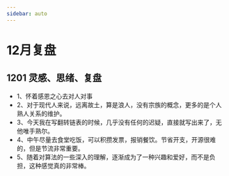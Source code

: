 ```yaml
---
sidebar: auto
---
```


# 12月复盘

## 1201 灵感、思绪、复盘
- 1、怀着感恩之心去对人对事
- 2、对于现代人来说，远离故土，算是浪人，没有宗族的概念，更多的是个人熟人关系的维护。
- 3、今天我在写翻转链表的时候，几乎没有任何的迟疑，直接就写出来了，无他唯手熟尔。
- 4、中午尽量去食堂吃饭，可以积攒发票，报销餐饮。节省开支，开源很难的，但是节流非常重要。
- 5、随着对算法的一些深入的理解，逐渐成为了一种兴趣和爱好，而不是负担，这种感觉真的非常棒。